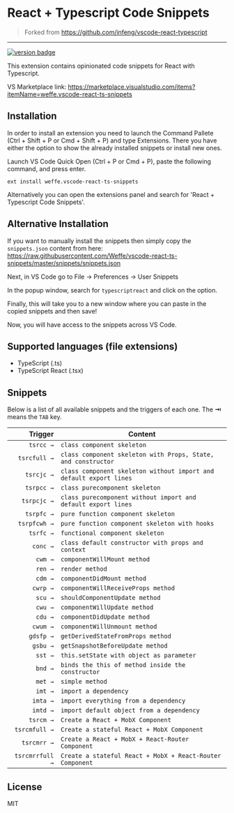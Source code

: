 # React + Typescript Code Snippets

> Forked from https://github.com/infeng/vscode-react-typescript

-------------------

[![version badge](https://img.shields.io/visual-studio-marketplace/v/weffe.vscode-react-ts-snippets.svg)](https://marketplace.visualstudio.com/items?itemName=weffe.vscode-react-ts-snippets)

This extension contains opinionated code snippets for React with Typescript.

VS Marketplace link: https://marketplace.visualstudio.com/items?itemName=weffe.vscode-react-ts-snippets

## Installation

In order to install an extension you need to launch the Command Pallete (Ctrl + Shift + P or Cmd + Shift + P) and type Extensions.
There you have either the option to show the already installed snippets or install new ones.

Launch VS Code Quick Open (Ctrl + P or Cmd + P), paste the following command, and press enter.

`ext install weffe.vscode-react-ts-snippets`

Alternatively you can open the extensions panel and search for 'React + Typescript Code Snippets'.

## Alternative Installation

If you want to manually install the snippets then simply copy the `snippets.json` content from here: https://raw.githubusercontent.com/Weffe/vscode-react-ts-snippets/master/snippets/snippets.json

Next, in VS Code go to File -> Preferences -> User Snippets

In the popup window, search for `typescriptreact` and click on the option.

Finally, this will take you to a new window where you can paste in the copied snippets and then save!

Now, you will have access to the snippets across VS Code.

## Supported languages (file extensions)

* TypeScript (.ts)
* TypeScript React (.tsx)

## Snippets

Below is a list of all available snippets and the triggers of each one. The **⇥** means the `TAB` key.

| Trigger  | Content |
| -------: | ------- |
| `tsrcc →`    | `class component skeleton` |
| `tsrcfull →` | `class component skeleton with Props, State, and constructor` |
| `tsrcjc →`   | `class component skeleton without import and default export lines` |
| `tsrpcc →`   | `class purecomponent skeleton` |
| `tsrpcjc →`  | `class purecomponent without import and default export lines` |
| `tsrpfc →`   | `pure function component skeleton` |
| `tsrpfcwh →` | `pure function component skeleton with hooks` |
| `tsrfc →`    | `functional component skeleton` |
| `conc →`     | `class default constructor with props and context` |
| `cwm →`      | `componentWillMount method` |
| `ren →`      | `render method` |
| `cdm →`      | `componentDidMount method` |
| `cwrp →`     | `componentWillReceiveProps method` |
| `scu →`      | `shouldComponentUpdate method` |
| `cwu →`      | `componentWillUpdate method` |
| `cdu →`      | `componentDidUpdate method` |
| `cwum →`     | `componentWillUnmount method` |
| `gdsfp →`    | `getDerivedStateFromProps method` |
| `gsbu →`     | `getSnapshotBeforeUpdate method` |
| `sst →`      | `this.setState with object as parameter` |
| `bnd →`      | `binds the this of method inside the constructor` |
| `met →`      | `simple method` |
| `imt →`      | `import a dependency` |
| `imta →`     | `import everything from a dependency` |
| `imtd →`     | `import default object from a dependency` |
| `tsrcm →`    | `Create a React + MobX Component` |
| `tsrcmfull →`| `Create a stateful React + MobX Component` |
| `tsrcmrr →`  | `Create a React + MobX + React-Router Component` |
| `tsrcmrrfull →`    | `Create a stateful React + MobX + React-Router Component` |

## License

MIT
